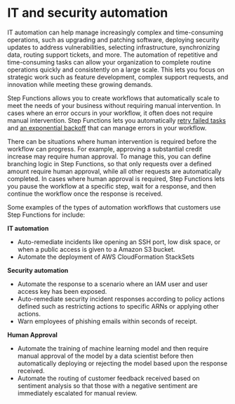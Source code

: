 # IT and security automation<a name="use-cases-security-automation"></a>

IT automation can help manage increasingly complex and time\-consuming operations, such as upgrading and patching software, deploying security updates to address vulnerabilities, selecting infrastructure, synchronizing data, routing support tickets, and more\. The automation of repetitive and time\-consuming tasks can allow your organization to complete routine operations quickly and consistently on a large scale\. This lets you focus on strategic work such as feature development, complex support requests, and innovation while meeting these growing demands\.

Step Functions allows you to create workflows that automatically scale to meet the needs of your business without requiring manual intervention\. In cases where an error occurs in your workflow, it often does not require manual intervention\. Step Functions lets you automatically [retry failed tasks](concepts-error-handling.md#error-handling-retrying-after-an-error) and [an exponential backoff](concepts-error-handling.md#error-handling-examples) that can manage errors in your workflow\. 

There can be situations where human intervention is required before the workflow can progress\. For example, approving a substantial credit increase may require human approval\. To manage this, you can define branching logic in Step Functions, so that only requests over a defined amount require human approval, while all other requests are automatically completed\. In cases where human approval is required, Step Functions lets you pause the workflow at a specific step, wait for a response, and then continue the workflow once the response is received\.

Some examples of the types of automation workflows that customers use Step Functions for include:

**IT automation**
+ Auto\-remediate incidents like opening an SSH port, low disk space, or when a public access is given to a Amazon S3 bucket\.
+ Automate the deployment of AWS CloudFormation StackSets 

**Security automation**
+ Automate the response to a scenario where an IAM user and user access key has been exposed\.
+ Auto\-remediate security incident responses according to policy actions defined such as restricting actions to specific ARNs or applying other actions\. 
+ Warn employees of phishing emails within seconds of receipt\. 

**Human Approval**
+ Automate the training of machine learning model and then require manual approval of the model by a data scientist before then automatically deploying or rejecting the model based upon the response received\. 
+ Automate the routing of customer feedback received based on sentiment analysis so that those with a negative sentiment are immediately escalated for manual review\. 